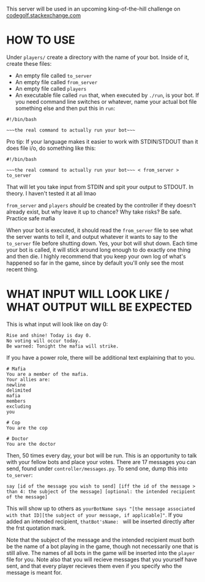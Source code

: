 This server will be used in an upcoming king-of-the-hill challenge on [codegolf.stackexchange.com](http://codegolf.stackexchange.com)

# HOW TO USE

Under `players/` create a directory with the name of your bot. Inside of it, create these files:

* An empty file called `to_server`
* An empty file called `from_server`
* An empty file called `players`
* An executable file called `run` that, when executed by `./run`, is your bot. If you need command line switches or whatever, name your actual bot file something else and then put this in `run`:

```
#!/bin/bash

~~~the real command to actually run your bot~~~
```

Pro tip: If your language makes it easier to work with STDIN/STDOUT than it does file i/o, do something like this:

```
#!/bin/bash

~~~the real command to actually run your bot~~~ < from_server > to_server
```
That will let you take input from STDIN and spit your output to STDOUT. In theory. I haven't tested it at all lmao

`from_server` and `players` *should* be created by the controller if they doesn't already exist, but why leave it up to chance? Why take risks? Be safe. Practice safe mafia

When your bot is executed, it should read the `from_server` file to see what the server wants to tell it, and output whatever it wants to say to the `to_server` file before shutting down. Yes, your bot will shut down. Each time your bot is called, it will stick around long enough to do exactly one thing and then die. I highly recommend that you keep your own log of what's happened so far in the game, since by default you'll only see the most recent thing.

# WHAT INPUT WILL LOOK LIKE / WHAT OUTPUT WILL BE EXPECTED

This is what input will look like on day 0:

```
Rise and shine! Today is day 0.
No voting will occur today.
Be warned: Tonight the mafia will strike.
```

If you have a power role, there will be additional text explaining that to you.

```
# Mafia
You are a member of the mafia.
Your allies are:
newline
delimited
mafia
members
excluding
you

# Cop
You are the cop

# Doctor
You are the doctor
```

Then, 50 times every day, your bot will be run. This is an opportunity to talk with your fellow bots and place your votes. There are 17 messages you can send, found under `controller/messages.py`. To send one, dump this into `to_server`:
```
say [id of the message you wish to send] [iff the id of the message > than 4: the subject of the message] [optional: the intended recipient of the message]
```
This will show up to others as `yourBotName says "[the message associated with that ID][the subject of your message, if applicable]"`. If you added an intended recipient, `thatBot'sName: ` will be inserted directly after the frst quotation mark.

Note that the subject of the message and the intended recipient must both be the name of a bot playing in the game, though not necessarily one that is still alive. The names of all bots in the game will be inserted into the `player` file for you. Note also that you will recieve messages that you yourself have sent, and that every player recieves them even if you specify who the message is meant for.
